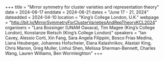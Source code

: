 +++
title = "Mirror symmetry for cluster varieties and representation theory"
date = 2024-06-17
enddate = 2024-06-21
dates = "June 17 - 21, 2024"
dateadded = 2024-04-10
location = "King’s College London, U.K."
webpage = "http://bit.ly/MirrorSymmetryForClusterVarietiesAndRepTheoryKCL2024"
organisers = "Lara Bossinger (UNAM Oaxaca), Tim Magee (King’s College London), Konstanze Rietsch (King’s College London)"
speakers = "Ian Cavey, Alessio Corti, Xin Fang, Sara Angela Filippini, Bosco Frías Medina, Liana Heuberger, Johannes Hofscheier, Elana Kalashnikov, Alastair King, Chris Manon, Greg Muller, Linhui Shen, Melissa Sherman-Bennett, Charles Wang, Lauren Williams, Ben Wormleighton"
+++
